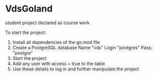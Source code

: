 # VdsGoland
student project declared as course work

To start the project:
1. Install all dependencies of the go.mod file
2. Create a PostgreSQL database
Name "vds"
Login "postgres"
Pass: "postgre"
4. Start the project
5. Add any user with access = true to the table
6. Use these details to log in and further manipulate the project
